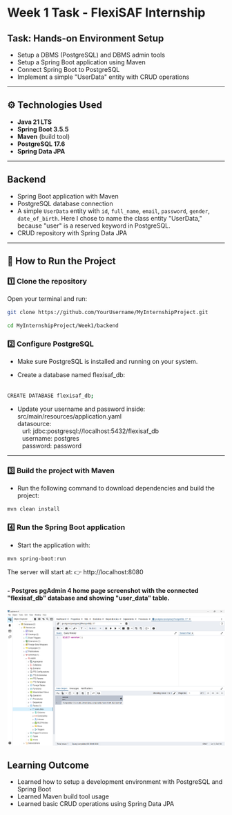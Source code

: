 # Week 1 Task - FlexiSAF Internship

## Task: Hands-on Environment Setup
- Setup a DBMS (PostgreSQL) and DBMS admin tools
- Setup a Spring Boot application using Maven
- Connect Spring Boot to PostgreSQL
- Implement a simple "UserData" entity with CRUD operations

---

## ⚙️ Technologies Used
- **Java 21 LTS**
- **Spring Boot 3.5.5**
- **Maven** (build tool)
- **PostgreSQL 17.6**
- **Spring Data JPA**

---

## Backend
- Spring Boot application with Maven
- PostgreSQL database connection
- A simple `UserData` entity with `id`, `full_name`, `email`, `password`, `gender`, `date_of_birth`. Here I chose to name the class entity "UserData," because "user" is a reserved keyword in PostgreSQL.
- CRUD repository with Spring Data JPA

---

## 🚀 How to Run the Project

### 1️⃣ Clone the repository
Open your terminal and run:

```bash
git clone https://github.com/YourUsername/MyInternshipProject.git
```

```bash
cd MyInternshipProject/Week1/backend
```
### 2️⃣ Configure PostgreSQL

- Make sure PostgreSQL is installed and running on your system.

- Create a database named flexisaf_db:

```bash

CREATE DATABASE flexisaf_db;

```

- Update your username and password inside: src/main/resources/application.yaml
  <br> datasource:
  <br> &ensp; url: jdbc:postgresql://localhost:5432/flexisaf_db
  <br> &ensp; username: postgres
  <br> &ensp; password: password
---

### 3️⃣ Build the project with Maven

- Run the following command to download dependencies and build the project:

```bash
mvn clean install
```
### 4️⃣ Run the Spring Boot application

- Start the application with:

```bash
mvn spring-boot:run
```

The server will start at:
👉 http://localhost:8080

#### - Postgres pgAdmin 4 home page screenshot with the connected "flexisaf_db" database and showing "user_data" table.
![img.png](FlexiSAF-Internship-backend/src/main/resources/images/img.png)

## Learning Outcome
- Learned how to setup a development environment with PostgreSQL and Spring Boot
- Learned Maven build tool usage
- Learned basic CRUD operations using Spring Data JPA

